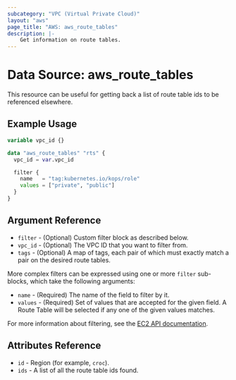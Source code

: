 ```yaml
---
subcategory: "VPC (Virtual Private Cloud)"
layout: "aws"
page_title: "AWS: aws_route_tables"
description: |-
    Get information on route tables.
---
```


# Data Source: aws_route_tables

This resource can be useful for getting back a list of route table ids to be referenced elsewhere.

## Example Usage

```terraform
variable vpc_id {}

data "aws_route_tables" "rts" {
  vpc_id = var.vpc_id

  filter {
    name   = "tag:kubernetes.io/kops/role"
    values = ["private", "public"]
  }
}
```

## Argument Reference

* `filter` - (Optional) Custom filter block as described below.
* `vpc_id` - (Optional) The VPC ID that you want to filter from.
* `tags` - (Optional) A map of tags, each pair of which must exactly match
  a pair on the desired route tables.

More complex filters can be expressed using one or more `filter` sub-blocks,
which take the following arguments:

* `name` - (Required) The name of the field to filter by it.
* `values` - (Required) Set of values that are accepted for the given field.
  A Route Table will be selected if any one of the given values matches.

For more information about filtering, see the [EC2 API documentation][describe-route-tables].

## Attributes Reference

* `id` - Region (for example, `croc`).
* `ids` - A list of all the route table ids found.

[describe-route-tables]: https://docs.cloud.croc.ru/en/api/ec2/routes/DescribeRouteTables.html 
[tf-route-table]: route_table.html 
